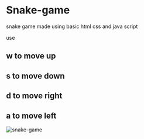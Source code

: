 # Snake-game
snake game made using basic html css and java script

use
## w to move up
## s to move down
## d to move right
## a to move left

![snake-game](https://user-images.githubusercontent.com/48955048/64472779-09634d80-d181-11e9-9cb4-2dcd9effbcdc.PNG)
